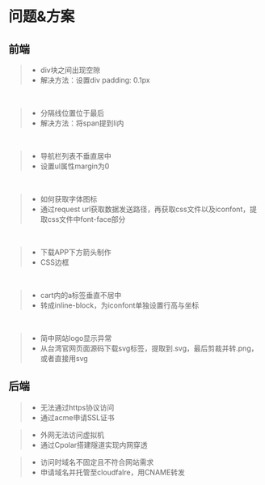 # 问题&方案

## 前端

> * div块之间出现空隙
> * 解决方法：设置div padding: 0.1px

<br>

> * 分隔线位置位于最后
> * 解决方法：将span提到li内

<br>

> * 导航栏列表不垂直居中
> * 设置ul属性margin为0

<br>

> * 如何获取字体图标
> * 通过request url获取数据发送路径，再获取css文件以及iconfont，提取css文件中font-face部分

<br>

> * 下载APP下方箭头制作
> * CSS边框

<br>

> * cart内的a标签垂直不居中
> * 转成inline-block，为iconfont单独设置行高与坐标

<br>

> * 简中网站logo显示异常
> * 从台湾官网页面源码下载svg标签，提取到.svg，最后剪裁并转.png，或者直接用svg

## 后端

> * 无法通过https协议访问
> * 通过acme申请SSL证书

> * 外网无法访问虚拟机
> * 通过Cpolar搭建隧道实现内网穿透

> * 访问时域名不固定且不符合网站需求
> * 申请域名并托管至cloudfalre，用CNAME转发
